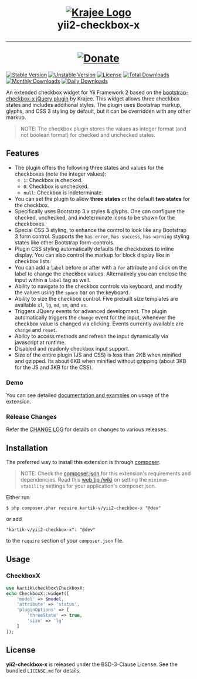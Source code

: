 <h1 align="center">
    <a href="http://demos.krajee.com" title="Krajee Demos" target="_blank">
        <img src="http://kartik-v.github.io/bootstrap-fileinput-samples/samples/krajee-logo-b.png" alt="Krajee Logo"/>
    </a>
    <br>
    yii2-checkbox-x
    <hr>
    <a href="https://www.paypal.com/cgi-bin/webscr?cmd=_s-xclick&hosted_button_id=DTP3NZQ6G2AYU"
       title="Donate via Paypal" target="_blank">
        <img src="http://kartik-v.github.io/bootstrap-fileinput-samples/samples/donate.png" alt="Donate"/>
    </a>
</h1>

[![Stable Version](https://poser.pugx.org/kartik-v/yii2-widget-checkbox-x/v/stable)](https://packagist.org/packages/kartik-v/yii2-widget-checkbox-x)
[![Unstable Version](https://poser.pugx.org/kartik-v/yii2-widget-checkbox-x/v/unstable)](https://packagist.org/packages/kartik-v/yii2-widget-checkbox-x)
[![License](https://poser.pugx.org/kartik-v/yii2-checkbox-x/license)](https://packagist.org/packages/kartik-v/yii2-checkbox-x)
[![Total Downloads](https://poser.pugx.org/kartik-v/yii2-checkbox-x/downloads)](https://packagist.org/packages/kartik-v/yii2-checkbox-x)
[![Monthly Downloads](https://poser.pugx.org/kartik-v/yii2-checkbox-x/d/monthly)](https://packagist.org/packages/kartik-v/yii2-checkbox-x)
[![Daily Downloads](https://poser.pugx.org/kartik-v/yii2-checkbox-x/d/daily)](https://packagist.org/packages/kartik-v/yii2-checkbox-x)

An extended checkbox widget for Yii Framework 2 based on the [bootstrap-checkbox-x jQuery plugin](http://plugins.krajee.com/checkbox-x) by Krajee. This widget 
allows three checkbox states and includes additional styles. The plugin uses Bootstrap markup, glyphs, and CSS 3 styling by default, but it can be overridden 
with any other markup.

> NOTE: The checkbox plugin stores the values as integer format (and not boolean format) for checked and unchecked states.

## Features  

- The plugin offers the following three states and values for the checkboxes (note the integer values):
   - `1`: Checkbox is checked.
   - `0`: Checkbox is unchecked.
   - `null`: Checkbox is indeterminate.
- You can set the plugin to allow **three states** or the default **two states** for the checkbox.
- Specifically uses Bootstrap 3.x styles & glyphs. One can configure the checked, unchecked, and indeterminate icons to be shown for the checkboxes.
- Special CSS 3 styling, to enhance the control to look like any Bootstrap 3 form control. Supports the `has-error`, `has-success`, `has-warning`
   styling states like other Bootstrap form-controls.
- Plugin CSS styling automatically defaults the checkboxes to inline display. You can also control the markup for block display like in checkbox lists.
- You can add a `label` before or after with a `for` attribute and click on the label to change the checkbox values. Alternatively you can enclose the 
   input within a `label` tag as well.
- Ability to navigate to the checkbox controls via keyboard, and modify the values using the `space` bar on the keyboard.
- Ability to size the checkbox control. Five prebuilt size templates are available `xl`, `lg`, `md`, `sm`, and `xs`.
- Triggers JQuery events for advanced development. The plugin automatically triggers the `change` event for the input, whenever the checkbox value is changed via clicking. Events currently available are `change` and  `reset`.
- Ability to access methods and refresh the input dynamically via javascript at runtime.
- Disabled and readonly checkbox input support.
- Size of the entire plugin (JS and CSS) is less than 2KB when minified and gzipped. Its about 6KB when minified without gzipping (about 3KB for the JS and 3KB for the CSS).

### Demo
You can see detailed [documentation and examples](http://demos.krajee.com/checkbox-x) on usage of the extension.

### Release Changes
Refer the [CHANGE LOG](https://github.com/kartik-v/yii2-checkbox-x/blob/master/CHANGE.md) for details on changes to various releases.

## Installation

The preferred way to install this extension is through [composer](http://getcomposer.org/download/).

> NOTE: Check the [composer.json](https://github.com/kartik-v/yii2-checkbox-x/blob/master/composer.json) for this extension's requirements and dependencies. Read this [web tip /wiki](http://webtips.krajee.com/setting-composer-minimum-stability-application/) on setting the `minimum-stability` settings for your application's composer.json.

Either run

```
$ php composer.phar require kartik-v/yii2-checkbox-x "@dev"
```

or add

```
"kartik-v/yii2-checkbox-x": "@dev"
```

to the ```require``` section of your `composer.json` file.

## Usage

### CheckboxX

```php
use kartik\checkbox\CheckboxX;
echo CheckboxX::widget([
    'model' => $model,
    'attribute' => 'status',
    'pluginOptions' => [
        'threeState' => true,
        'size' => 'lg'
    ]
]); 
```

## License

**yii2-checkbox-x** is released under the BSD-3-Clause License. See the bundled `LICENSE.md` for details.